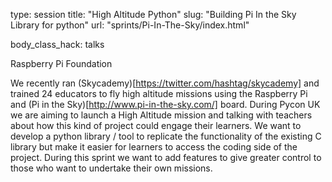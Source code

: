 type: session title: "High Altitude Python" slug: "Building Pi In the Sky Library for python" url: "sprints/Pi-In-The-Sky/index.html"

body_class_hack: talks

Raspberry Pi Foundation

We recently ran (Skycademy)[https://twitter.com/hashtag/skycademy] and trained 24 educators to fly high altitude missions using the Raspberry Pi and (Pi in the Sky)[http://www.pi-in-the-sky.com/] board. During Pycon UK we are aiming to launch a High Altitude mission and talking with teachers about how this kind of project could engage their learners. We want to develop a python library / tool to replicate the functionality of the existing C library but make it easier for learners to access the coding side of the project. During this sprint we want to add features to give greater control to those who want to undertake their own missions.
